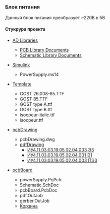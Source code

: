 ### Блок питания
Данный блок питания преобразует ~220В в 5В
#### Стукрура проекта
- [AD Libraries](AD%20Libraries)
    - [PCB Library Documents](AD%20Libraries/PCB%20Library%20Documents)
    - [Schematic Library Documents](AD%20Libraries/Schematic%20Library%20Documents)
- [Simulink](Simulink)
    - PowerSupply.ms14
- [Template](Template)
    - GOST 26.008-85.TTF
    - GOST 85.TTF
    - GOST type A.ttf
    - GOST type B.ttf
    - isocpeur-italic.ttf
    - isocpeur.ttf
- [pcbDrawing](pcbDrawing)
    - pcbDrawing.dwg
    - [pdfDrawing](pcbDrawing/pdfDrawing)
        - [ИУ4.11.03.03.19.05.02.04.003 Э3](pcbDrawing/pdfDrawing/%D0%98%D0%A34.11.03.03.52.16.003%20%D0%901.pdf)
        - [ИУ4.11.03.03.19.05.02.04.001 Э1](pcbDrawing/pdfDrawing/%D0%98%D0%A34.11.03.03.52.16.001%20%D0%903.pdf)
        - [ИУ4.11.03.03.19.05.02.04.003 ПЭ3](pcbDrawing/pdfDrawing/%D0%98%D0%A34.11.03.03.19.05.02.04.003%20%D0%9F%D0%AD3.pdf)


- [pcbBoard](pcbBoard)
    - powerSupply.PrjPcb
    - Schematic.SchDoc
    - pcbBoard.PcbDoc
    - pdf.OutJob
    - gerber.OutJob
    - [Корзина](pcbBoard/Корзина.pdf)
